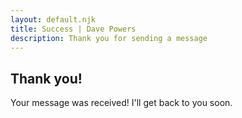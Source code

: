```yaml
---
layout: default.njk
title: Success | Dave Powers
description: Thank you for sending a message
---
```

## Thank you!

Your message was received! I'll get back to you soon.
